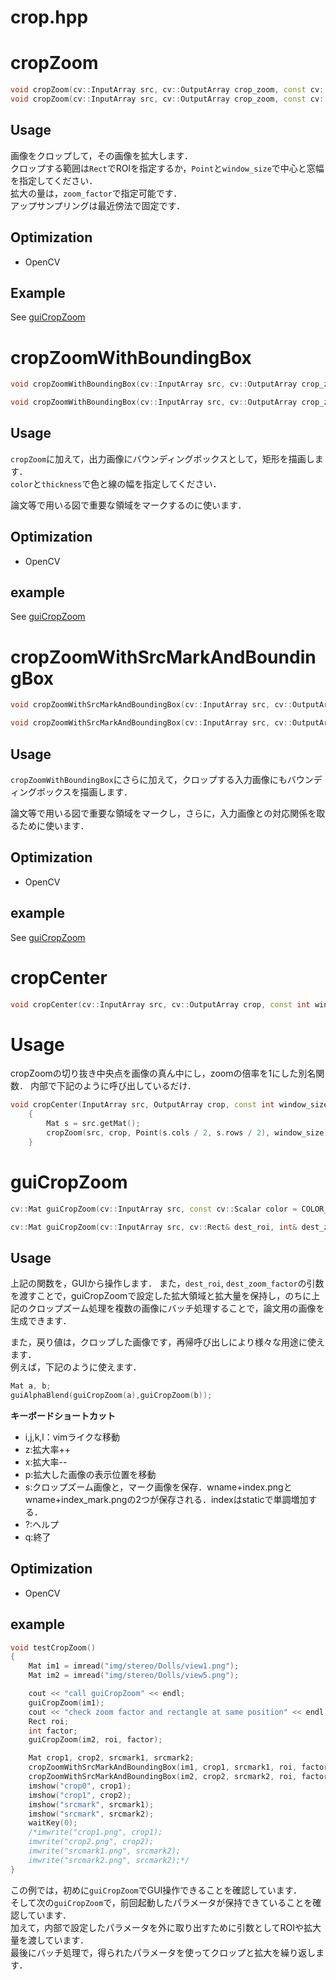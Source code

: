 crop.hpp
================

# cropZoom
```cpp
void cropZoom(cv::InputArray src, cv::OutputArray crop_zoom, const cv::Rect roi, const int zoom_factor = 1);
void cropZoom(cv::InputArray src, cv::OutputArray crop_zoom, const cv::Point center, const int window_size, const int zoom_factor = 1);
```
## Usage
画像をクロップして，その画像を拡大します．  
クロップする範囲は`Rect`でROIを指定するか，`Point`と`window_size`で中心と窓幅を指定してください．  
拡大の量は，`zoom_factor`で指定可能です．  
アップサンプリングは最近傍法で固定です．  

## Optimization
* OpenCV

## Example
See [guiCropZoom](#guiCropZoom)

# cropZoomWithBoundingBox
```cpp
void cropZoomWithBoundingBox(cv::InputArray src, cv::OutputArray crop_zoom, const cv::Rect roi, const int zoom_factor = 1, const cv::Scalar color = COLOR_RED, const int thickness = 1);
```
```cpp
void cropZoomWithBoundingBox(cv::InputArray src, cv::OutputArray crop_zoom, const cv::Point center, const int window_size, const int zoom_factor = 1, const cv::Scalar color = COLOR_RED, const int thickness = 1);
```
## Usage
`cropZoom`に加えて，出力画像にバウンディングボックスとして，矩形を描画します．  
`color`と`thickness`で色と線の幅を指定してください．

論文等で用いる図で重要な領域をマークするのに使います．
## Optimization
* OpenCV

## example
See [guiCropZoom](#guiCropZoom)

# cropZoomWithSrcMarkAndBoundingBox
```cpp
void cropZoomWithSrcMarkAndBoundingBox(cv::InputArray src, cv::OutputArray crop_zoom, cv::OutputArray src_mark const cv::Rect roi, const int zoom_factor = 1, const cv::Scalar color = COLOR_RED, const int thickness = 1);
```
```cpp
void cropZoomWithSrcMarkAndBoundingBox(cv::InputArray src, cv::OutputArray crop_zoom, cv::OutputArray src_mark, const cv::Point center, const int window_size, const int zoom_factor = 1, const cv::Scalar color = COLOR_RED, const int thickness = 1);
```
## Usage
`cropZoomWithBoundingBox`にさらに加えて，クロップする入力画像にもバウンディングボックスを描画します．  

論文等で用いる図で重要な領域をマークし，さらに，入力画像との対応関係を取るために使います．

## Optimization
* OpenCV

## example
See [guiCropZoom](#guiCropZoom)

# cropCenter
```cpp
void cropCenter(cv::InputArray src, cv::OutputArray crop, const int window_size);
```
# Usage
cropZoomの切り抜き中央点を画像の真ん中にし，zoomの倍率を1にした別名関数．
内部で下記のように呼び出しているだけ．
```cpp
void cropCenter(InputArray src, OutputArray crop, const int window_size)
	{
		Mat s = src.getMat();
		cropZoom(src, crop, Point(s.cols / 2, s.rows / 2), window_size);
	}
```

# guiCropZoom
```cpp
cv::Mat guiCropZoom(cv::InputArray src, const cv::Scalar color = COLOR_RED, const int thickness = 1, const std::string wname = "crop");
```
```cpp
cv::Mat guiCropZoom(cv::InputArray src, cv::Rect& dest_roi, int& dest_zoom_factor, const cv::Scalar color = COLOR_RED, const int thickness = 1, const std::string wname = "crop");
```
## Usage
上記の関数を，GUIから操作します．
また，`dest_roi`, `dest_zoom_factor`の引数を渡すことで，guiCropZoomで設定した拡大領域と拡大量を保持し，のちに上記のクロップズーム処理を複数の画像にバッチ処理することで，論文用の画像を生成できます．

また，戻り値は，クロップした画像です，再帰呼び出しにより様々な用途に使えます．  
例えば，下記のように使えます．  
```cpp
Mat a, b;
guiAlphaBlend(guiCropZoom(a),guiCropZoom(b));
```

**キーボードショートカット**
* i,j,k,l：vimライクな移動
* z:拡大率++
* x:拡大率--
* p:拡大した画像の表示位置を移動
* s:クロップズーム画像と，マーク画像を保存．wname+index.pngとwname+index_mark.pngの2つが保存される．indexはstaticで単調増加する．
* ?:ヘルプ
* q:終了

## Optimization
* OpenCV

## example
```cpp
void testCropZoom()
{
	Mat im1 = imread("img/stereo/Dolls/view1.png");
	Mat im2 = imread("img/stereo/Dolls/view5.png");

	cout << "call guiCropZoom" << endl;
	guiCropZoom(im1);
	cout << "check zoom factor and rectangle at same position" << endl;
	Rect roi;
	int factor;
	guiCropZoom(im2, roi, factor);

	Mat crop1, crop2, srcmark1, srcmark2;
	cropZoomWithSrcMarkAndBoundingBox(im1, crop1, srcmark1, roi, factor);
	cropZoomWithSrcMarkAndBoundingBox(im2, crop2, srcmark2, roi, factor);
	imshow("crop0", crop1);
	imshow("crop1", crop2);
	imshow("srcmark", srcmark1);
	imshow("srcmark", srcmark2);
	waitKey(0);
	/*imwrite("crop1.png", crop1);
	imwrite("crop2.png", crop2);
	imwrite("srcmark1.png", srcmark2);
	imwrite("srcmark2.png", srcmark2);*/
}
```
この例では，初めに`guiCropZoom`でGUI操作できることを確認しています．  
そして次の`guiCropZoom`で，前回起動したパラメータが保持できていることを確認しています．  
加えて，内部で設定したパラメータを外に取り出すために引数としてROIや拡大量を渡しています．  
最後にバッチ処理で，得られたパラメータを使ってクロップと拡大を繰り返します．
